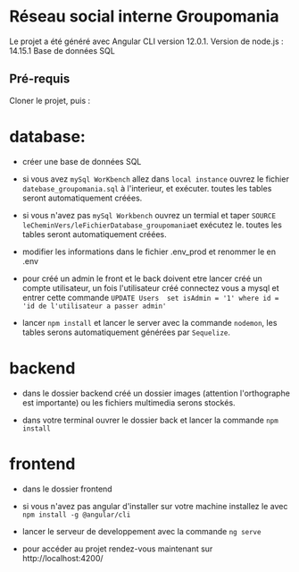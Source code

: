 # Réseau social interne Groupomania

Le projet a été généré avec Angular CLI version 12.0.1.
Version de node.js : 14.15.1
Base de données SQL

 ## Pré-requis
Cloner le projet, puis :
  
   # database:
   - créer une base de données SQL 
   
   - si vous avez `mySql WorKbench` allez dans `local instance` ouvrez le fichier `datebase_groupomania.sql` à l'interieur, et exécuter.
     toutes les tables seront automatiquement créées.
   - si vous n'avez pas `mySql Workbench` ouvrez un termial et taper `SOURCE leCheminVers/leFichierDatabase_groupomania`et exécutez le.
     toutes les tables seront automatiquement créées.
 

   - modifier les informations dans le fichier .env_prod et renommer le en .env
   
   - pour créé un admin le front et le back doivent etre lancer créé un compte utilisateur, un fois l'utilisateur créé connectez vous a mysql et entrer                   cette commande `UPDATE Users  set isAdmin = '1' where id = 'id de l'utilisateur a passer admin'`
   
   - lancer `npm install` et lancer le server avec la commande `nodemon`, les tables serons automatiquement générées par `Sequelize`.


   # backend
   
   - dans le dossier backend créé un dossier images (attention l'orthographe est importante) ou les fichiers multimedia serons stockés.
   
   - dans votre terminal ouvrer le dossier back et lancer la commande `npm install`


   # frontend
   
   - dans le dossier frontend 
   
   - si vous n'avez pas angular d'installer sur votre machine installez le avec `npm install -g @angular/cli`
   
   - lancer le serveur de developpement avec la commande `ng serve`
   
   - pour accéder au projet rendez-vous maintenant sur  http://localhost:4200/
